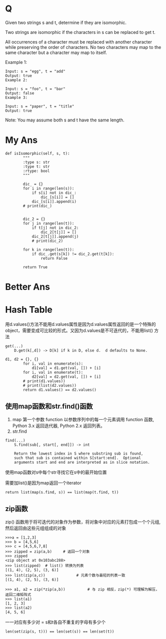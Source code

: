 # Q
Given two strings s and t, determine if they are isomorphic.

Two strings are isomorphic if the characters in s can be replaced to get t.

All occurrences of a character must be replaced with another character while preserving the order of characters. No two characters may map to the same character but a character may map to itself.

Example 1:
```
Input: s = "egg", t = "add"
Output: true
Example 2:

Input: s = "foo", t = "bar"
Output: false
Example 3:

Input: s = "paper", t = "title"
Output: true
```
Note:
You may assume both s and t have the same length.
# My Ans
```
def isIsomorphic(self, s, t):
        """
        :type s: str
        :type t: str
        :rtype: bool
        """
       
        dic_ = {}
        for i in range(len(s)):
            if s[i] not in dic_:
                dic_[s[i]] = []
            dic_[s[i]].append(i)
        # print(dic_)
        
        
        dic_2 = {}
        for j in range(len(t)):
            if t[j] not in dic_2:
                dic_2[t[j]] = []
            dic_2[t[j]].append(j)
            # print(dic_2)    
        
        for k in range(len(t)):
            if dic_.get(s[k]) != dic_2.get(t[k]):
                return False
        
        return True
```    
        

# Better Ans
# Hash Table
用d.values()方法不能用d.values属性是因为d.values属性返回的是一个特殊的object，需要变成可比较的形式。又因为d.values是不可迭代的，不能用list() 方法
```
get(...)
    D.get(k[,d]) -> D[k] if k in D, else d.  d defaults to None.
```
```
d1, d2 = {}, {}
        for i, val in enumerate(s):
            d1[val] = d1.get(val, []) + [i]
        for i, val in enumerate(t):
            d2[val] = d2.get(val, []) + [i]
        # print(d1.values))
        # print(list(d2.values))
        return d1.values() == d2.values()
```
## 使用map函数和str.find()函数
1. map
第一个参数 function 以参数序列中的每一个元素调用 function 函数, Python 3.x 返回迭代器, Python 2.x 返回列表。
2. str.find
```
find(...)
    S.find(sub[, start[, end]]) -> int

    Return the lowest index in S where substring sub is found,
    such that sub is contained within S[start:end].  Optional
    arguments start and end are interpreted as in slice notation.
```
使用map函数对s中每个str寻找它在s中的最开始位置

需要加list()是因为map返回一个iterator
```
return list(map(s.find, s)) == list(map(t.find, t))
```
## zip函数
zip() 函数用于将可迭代的对象作为参数，将对象中对应的元素打包成一个个元组,然后返回由这些元组组成的对象
```
>>>a = [1,2,3]
>>> b = [4,5,6]
>>> c = [4,5,6,7,8]
>>> zipped = zip(a,b)     # 返回一个对象
>>> zipped
<zip object at 0x103abc288>
>>> list(zipped)  # list() 转换为列表
[(1, 4), (2, 5), (3, 6)]
>>> list(zip(a,c))              # 元素个数与最短的列表一致
[(1, 4), (2, 5), (3, 6)]
 
>>> a1, a2 = zip(*zip(a,b))          # 与 zip 相反，zip(*) 可理解为解压，返回二维矩阵式
>>> list(a1)
[1, 2, 3]
>>> list(a2)
[4, 5, 6]
```

一一对应有多少对 = s和t各自不重复的字母有多少个
```
len(set(zip(s, t))) == len(set(s)) == len(set(t))
```

